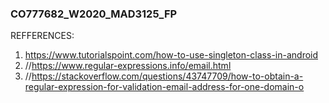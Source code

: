 ### CO777682_W2020_MAD3125_FP

REFFERENCES:

1. https://www.tutorialspoint.com/how-to-use-singleton-class-in-android
2. //https://www.regular-expressions.info/email.html
3. //https://stackoverflow.com/questions/43747709/how-to-obtain-a-regular-expression-for-validation-email-address-for-one-domain-o
             
